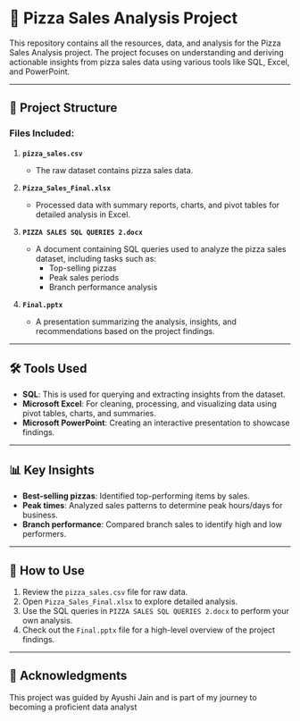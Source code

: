 # 🍕 Pizza Sales Analysis Project
This repository contains all the resources, data, and analysis for the Pizza Sales Analysis project. The project focuses on understanding and deriving actionable insights from pizza sales data using various tools like SQL, Excel, and PowerPoint.

---
## 📂 Project Structure
### Files Included:
<span style="background-color: #FFFF00">

1. **`pizza_sales.csv`**
   - The raw dataset contains pizza sales data.

2. **`Pizza_Sales_Final.xlsx`** 
   - Processed data with summary reports, charts, and pivot tables for detailed analysis in Excel.

3. **`PIZZA SALES SQL QUERIES 2.docx`**  
   - A document containing SQL queries used to analyze the pizza sales dataset, including tasks such as:
     - Top-selling pizzas  
     - Peak sales periods  
     - Branch performance analysis  

4. **`Final.pptx`**  
   - A presentation summarizing the analysis, insights, and recommendations based on the project findings. </span>


----
## 🛠 Tools Used
- **SQL**: This is used for querying and extracting insights from the dataset.
- **Microsoft Excel**: For cleaning, processing, and visualizing data using pivot tables, charts, and summaries.
- **Microsoft PowerPoint**: Creating an interactive presentation to showcase findings.

----
## 📊 Key Insights
- **Best-selling pizzas**: Identified top-performing items by sales.
- **Peak times**: Analyzed sales patterns to determine peak hours/days for business.
- **Branch performance**: Compared branch sales to identify high and low performers.

----
## 🌟 How to Use
1. Review the `pizza_sales.csv` file for raw data.
2. Open `Pizza_Sales_Final.xlsx` to explore detailed analysis.
3. Use the SQL queries in `PIZZA SALES SQL QUERIES 2.docx` to perform your own analysis.
4. Check out the `Final.pptx` file for a high-level overview of the project findings.

----
## 📝 Acknowledgments
This project was guided by Ayushi Jain and is part of my journey to becoming a proficient data analyst

